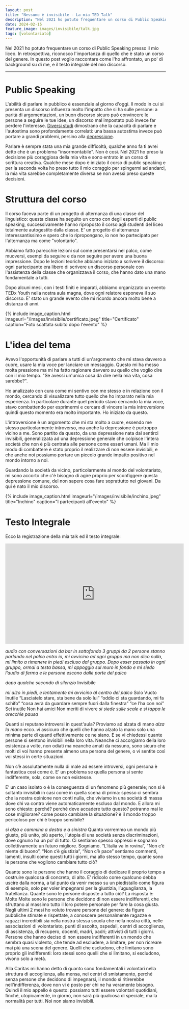 ```yaml
---
layout: post
title: "Nessuno è invisibile - La mia TED Talk"
description: "Nel 2021 ho potuto frequentare un corso di Public Speaking presso il mio liceo. Ripensandoci, in retrospettiva, riconosco l'importanza di quello che è stato un corso del genere. In questo post voglio raccontare come l'ho affrontato, un po' di background su di me, e il testo integrale del mio discorso."
date: 2024-02-15
feature_image: images/invisibile/talk.jpg
tags: [volontariato]
---
```


Nel 2021 ho potuto frequentare un corso di Public Speaking presso il mio liceo. In retrospettiva, riconosco l'importanza di quello che è stato un corso del genere. In questo post voglio raccontare come l'ho affrontato, un po' di background su di me, e il testo integrale del mio discorso.

<!--more-->

---

# Public Speaking
L'abilità di parlare in pubblico è essenziale al giorno d'oggi. Il modo in cui si presenta un discorso influenza molto l'impatto che si ha sulle persone: a parità di argomentazioni, un buon discorso sicuro può convincere le persone a seguire le tue idee, un discorso mal impostato può invece far perdere l'interesse. [Diversi studi](https://d1wqtxts1xzle7.cloudfront.net/37801312/5000116953-5000182148-1-PB-libre.pdf?1433231815=&response-content-disposition=inline%3B+filename%3DCorrelation_between_Selfconfidence_and_S.pdf&Expires=1707996101&Signature=gpgci-b8C3EuEHMOUiuzXwkNedjpOGI5Lb0~5kSETVlEgD6FQCHe3HFmgP7zAxJRLBEFLwZ5NmSrekbsvowGzIH2noMNvhqdaz~gP8V38EVPJJpwG5j8b3p4R0Lopco9Jhvu-2Qj-WlAA8-Rgd0eq~-zbDRBlZNf723LdxF~qd-pHhO2GnXfkfZ7KJk~d5plE2o-k9qfwxUXKskrICwWepz4GJlgVK0TaLb3ECVFMzneHGvVsufdB8vtE7WH-MxS0KYPHuMbuDclB8YiySnOinZl72ZOqfdmXnywTYAllNoEthyNFjbUSevuh32LwevYrt3qTkkzORejSqZDLPFj~w__&Key-Pair-Id=APKAJLOHF5GGSLRBV4ZA) dimostrano che la capacità di parlare e l'autostima sono profondamente correlati: una bassa autostima invece può portare a grandi problemi, persino alla [depressione](https://www.guidapsicologi.it/articoli/esiste-un-legame-tra-depressione-e-autostima#:~:text=Anche%20l'autostima%20bassa%20pu%C3%B2,probabilit%C3%A0%20di%20soffrire%20di%20depressione.).

Parlare è sempre stata una mia grande difficoltà, qualche anno fa ti avrei detto che è un problema "insormontabile". Non è così. Nel 2021 ho preso la decisione più coraggiosa della mia vita e sono entrato in un corso di scrittura creativa. Qualche mese dopo è iniziato il corso di public speaking e per la seconda volta ho preso tutto il mio coraggio per spingermi ad andarci, la mia vita sarebbe completamente diversa se non avessi preso queste decisioni.

# Struttura del corso
Il corso faceva parte di un progetto di alternanza di una classe del linguistico: questa classe ha seguito un corso con degli esperti di public speaking, successivamente hanno riproposto il corso agli studenti del liceo totalmente autogestito dalla classe. E' un progetto di alternanza interessantissimo e spero che lo ripropongano, io non ho partecipato per l'alternanza ma come "volontario".

Abbiamo fatto parecchie lezioni sul come presentarsi nel palco, come muoversi, esempi da seguire e da non seguire per avere una buona impressione. Dopo le lezioni teoriche abbiamo iniziato a scrivere il discorso: ogni partecipante era libero di scrivere un discorso personale con l'assistenza della classe che organizzava il corso, che hanno dato una mano fondamentale a tutti.

Dopo alcuni mesi, con i testi finiti e imparati, abbiamo organizzato un evento TEDx Youth nella nostra aula magna, dove ogni relatore esponeva il suo discorso. E' stato un grande evento che mi ricordo ancora molto bene a distanza di anni.


{% include image_caption.html imageurl="/images/invisibile/certificato.jpeg" title="Certificato" caption="Foto scattata subito dopo l'evento" %}

# L'idea del tema
Avevo l'opportunità di parlare a tutti di un'argomento che mi stava davvero a cuore, usare la mia voce per lanciare un messaggio. Questo mi ha messo molta pressione ma mi ha fatto ragionare davvero su quello che voglio dire con il mio tempo. "Se avessi un'unica cosa da dire nella mia vita, cosa sarebbe?".

Ho analizzato con cura come mi sentivo con me stesso e in relazione con il mondo, cercando di visualizzare tutto quello che ho imparato nella mia esperienza. In particolare durante quel periodo stavo cercando la mia voce, stavo combattendo per esprimermi e cercare di vincere la mia introversione quindi questo momento era molto importante. Ho iniziato da questo.

L'introversione è un argomento che mi sta molto a cuore, essendo me stesso particolarmente introverso, ma anche la depressione è purtroppo vicino a me. Sono partito da questo, da una depressione nata dal sentirci invisibili, generalizzata ad una depressione generale che colpisce l'intera società che non è più centrata alle persone come esseri umani. Ma il mio modo di combattere è stato proprio il realizzare di non essere invisibili, e che anche noi possiamo portare un piccolo grande impatto positivo nel mondo intorno a noi.

Guardando la società da vicino, particolarmente al mondo del volontariato, mi sono accorto che c'è bisogno di agire proprio per sconfiggere questa depressione comune, del non sapere cosa fare soprattutto nei giovani. Da qui è nato il mio discorso.


{% include image_caption.html imageurl="/images/invisibile/inchino.jpeg" title="Inchino" caption="I partecipanti all'evento" %}

# Testo Integrale

Ecco la registrazione della mia talk ed il testo integrale:

<iframe width="560" height="315" src="https://www.youtube.com/embed/JHoOj4z4-qs?si=7vGnzzND9pJGX1-Q" title="YouTube video player" frameborder="0" allow="accelerometer; autoplay; clipboard-write; encrypted-media; gyroscope; picture-in-picture; web-share" allowfullscreen></iframe>

*audio con conversazioni da bar in sottofondo*
*3 gruppi da 2 persone stanno parlando nel palco*
*entro io, mi avvicino ad ogni gruppo ma non dico nulla, mi limito a rimanere in piedi escluso dal gruppo. Dopo esser passato in ogni gruppo, ormai a testa bassa, mi appoggio sul muro in fondo e mi siedo*
*l’audio di ferma e le persone escono dalle porte del palco*

*dopo qualche secondo di silenzio*
Invisibile

*mi alzo in piedi, e lentamente mi avvicino al centro del palco*
Solo
Vuoto
Inutile
“Lasciatelo stare, sta bene da solo lui”
“oddio ci sta guardando, mi fa schifo”
“cosa avrà da guardare sempre fuori dalla finestra”
“ce l’ha con noi”
Sei inutile
Non hai amici
Non meriti di vivere
*si siede sulle scale e si tappa le orecchie*
*pausa*

Quanti si reputano introversi in quest'aula? Proviamo ad alzata di mano
*alza la mano*
ecco..vi assicuro che quelli che hanno alzato la mano solo una minima parte di quanti effettivamente ce ne siano.
E se vi chiedessi quante persone si sentono invisibili nella loro vita.
Neanche ci accorgiamo della loro esistenza a volte, non odiati ma neanche amati da nessuno, sono sicuro che molti di voi hanno presente almeno una persona del genere, o vi sentite così voi stessi in certe situazioni.

Non c’è assolutamente nulla di male ad essere introversi, ogni persona è fantastica così come è. E’ un problema se quella persona si sente indifferente, sola, come se non esistesse.

E’ un caso isolato o è la conseguenza di un fenomeno più generale; non si è soltanto invisibili in casi come in quella scena di prima: spesso ci sembra che la nostra opinione non conti nulla, che viviamo in una società di massa dove chi va contro viene automaticamente escluso dal mondo.
E allora mi sono chiesto: perché? perché deve accadere tutto questo? potranno mai le cose migliorare? come posso cambiare la situazione? è il mondo troppo pericoloso per chi è troppo sensibile?

*si alza e cammina a destra e a sinistra*
Quanto vorremmo un mondo più giusto, più unito, più aperto, l’utopia di una società senza discriminazioni, dove ognuno ha un po’ di tutto. Ci sentiamo spesso oppressi e sognamo collettivamente un futuro migliore. Sogniamo.
“L’italia va in rovina”, “Non c’è niente di buono”, “Non c’è giustizia”, “Non c’è pace”
sentiamo commenti, lamenti, insulti come questi tutti i giorni, ma allo stesso tempo, quante sono le persone che vogliono cambiare tutto ciò?

Quante sono le persone che hanno il coraggio di dedicare il proprio tempo a costruire qualcosa di concreto, di alto. E’ ridicolo come qualcuno debba uscire dalla norma, a tal punto da venir messo su un piedistallo come figura di esempio, solo per voler impegnarsi per la giustizia, l’uguaglianza, la fratellanza. Quante sono le persone disposte a tutto ciò?
La risposta è:
Molte
Molte sono le persone che decidono di non essere indifferenti, che sfruttano al massimo tutto il loro potere personale per fare la cosa giusta.
Negli ultimi 2 mesi ho voluto trovare persone del genere: da figure pubbliche stimate e rispettate, a conoscere personalmente ragazze e ragazzi incredibili sia nella nostra stessa scuola che nella nostra città, nelle associazioni di volontariato, punti di ascolto, ospedali, centri di accoglienza, di assistenza, di recupero, docenti, madri, padri; attivisti di tutti i giorni. Persone che hanno deciso di non essere indifferenti in un mondo che sembra quasi violento, che tende ad escludere, a limitare, per non ricreare mai più una scena del genere.
Quelli che escludono, che limitano sono proprio gli indifferenti: loro stessi sono quelli che si limitano, si escludono, vivono solo a metà.

Alla Caritas mi hanno detto di quanto sono fondamentali i volontari nella struttura di accoglienza, alla mensa, nei centri di smistamento, perché senza persone che decidono di impegnarsi, il mondo si ritirerebbe nell’indifferenza, dove non vi è posto per chi ne ha veramente bisogno.
Quindi il mio appello è questo: possiamo tutti essere volontari quotidiani, finché, utopicamente, in giorno, non sarà più qualcosa di speciale, ma la normalità per tutti.
Noi non siamo invisibili.

